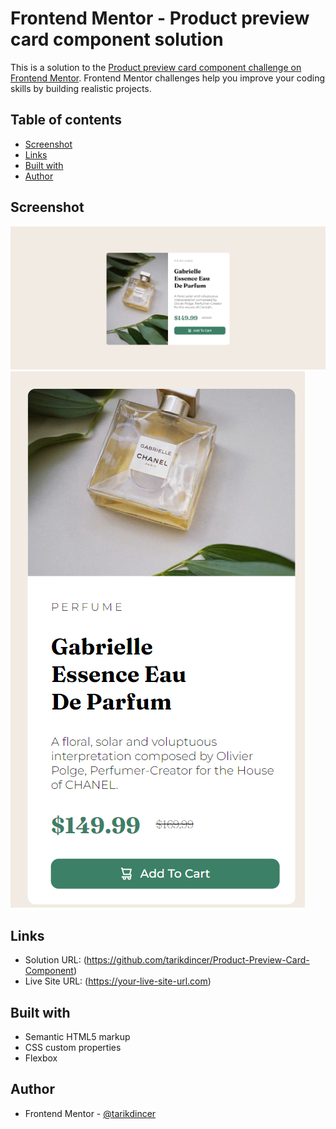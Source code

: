 # Frontend Mentor - Product preview card component solution

This is a solution to the [Product preview card component challenge on Frontend Mentor](https://www.frontendmentor.io/challenges/product-preview-card-component-GO7UmttRfa). Frontend Mentor challenges help you improve your coding skills by building realistic projects.

## Table of contents

- [Screenshot](#screenshot)
- [Links](#links)
- [Built with](#built-with)
- [Author](#author)

## Screenshot

![Screenshot For Desktop](screenshots/screenshot_desktop.PNG)
![Screenshot For Mobile](screenshots/screenshot_mobile.PNG)

## Links

- Solution URL: (https://github.com/tarikdincer/Product-Preview-Card-Component)
- Live Site URL: (https://your-live-site-url.com)

## Built with

- Semantic HTML5 markup
- CSS custom properties
- Flexbox

## Author

- Frontend Mentor - [@tarikdincer](https://www.frontendmentor.io/profile/tarikdincer)
